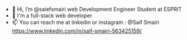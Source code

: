 - 👋 Hi, I’m @saiefsmairi web Development Engineer Student at ESPRIT
- 👀 I'm a full-stack web developer 
- 📫 You can reach me at linkedin or instagram : @Saif Smairi
https://www.linkedin.com/in/saif-smairi-563425159/
<!---
saiefsmairi/saiefsmairi is a ✨ special ✨ repository because its `README.md` (this file) appears on your GitHub profile.
You can click the Preview link to take a look at your changes.
--->
